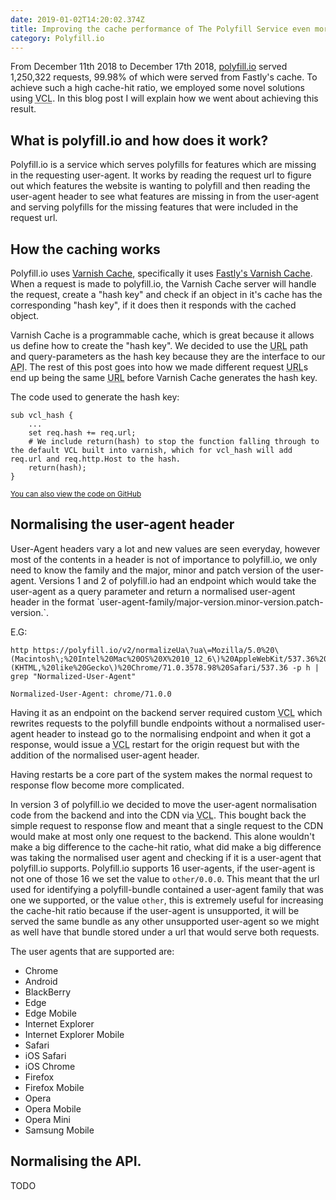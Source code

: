 ```yaml
---
date: 2019-01-02T14:20:02.374Z
title: Improving the cache performance of The Polyfill Service even more
category: Polyfill.io
---
```

From December 11th 2018 to December 17th 2018, [polyfill.io](https://polyfill.io) served 1,250,322 requests, 99.98% of which were served from Fastly's cache. To achieve such a high cache-hit ratio, we employed some novel solutions using <abbr title="Varnish Configuration Language">VCL</abbr>. In this blog post I will explain how we went about achieving this result.

## What is polyfill.io and how does it work?

Polyfill.io is a service which serves polyfills for features which are missing in the requesting user-agent. It works by reading the request url to figure out which features the website is wanting to polyfill and then reading the user-agent header to see what features are missing in from the user-agent and serving polyfills for the missing features that were included in the request url.

## How the caching works

Polyfill.io uses [Varnish Cache](https://varnish-cache.org/intro/), specifically it uses [Fastly's Varnish Cache](https://www.fastly.com/blog/benefits-using-varnish). When a request is made to polyfill.io, the Varnish Cache server will handle the request, create a "hash key" and check if an object in it's cache has the corresponding "hash key", if it does then it responds with the cached object.

Varnish Cache is a programmable cache, which is great because it allows us define how to create the "hash key". We decided to use the <abbr title="Uniform Resource Locater">URL</abbr> path and query-parameters as the hash key because they are the interface to our <abbr title="Application Program Interface">API</abbr>. The rest of this post goes into how we made different request <abbr title="Uniform Resource Locater">URL</abbr>s end up being the same <abbr title="Uniform Resource Locater">URL</abbr> before Varnish Cache generates the hash key.

The code used to generate the hash key:

```
sub vcl_hash {
	...
	set req.hash += req.url;
	# We include return(hash) to stop the function falling through to the default VCL built into varnish, which for vcl_hash will add req.url and req.http.Host to the hash.
	return(hash);
}
```

<small>[You can also view the code on GitHub](https://github.com/Financial-Times/polyfill-service/blob/714623bdfff470b865c0e6f7746db5f6908f3acc/fastly/vcl/polyfill-service.vcl#L88-L98)</small>

## Normalising the user-agent header

User-Agent headers vary a lot and new values are seen everyday, however most of the contents in a header is not of importance to polyfill.io, we only need to know the family and the major, minor and patch version of the user-agent. Versions 1 and 2 of polyfill.io had an endpoint which would take the user-agent as a query parameter and return a normalised user-agent header in the format \`user-agent-family/major-version.minor-version.patch-version.\`.

E.G:

```
http https://polyfill.io/v2/normalizeUa\?ua\=Mozilla/5.0%20\(Macintosh\;%20Intel%20Mac%20OS%20X%2010_12_6\)%20AppleWebKit/537.36%20\(KHTML,%20like%20Gecko\)%20Chrome/71.0.3578.98%20Safari/537.36 -p h | grep "Normalized-User-Agent"
```

```
Normalized-User-Agent: chrome/71.0.0
```

Having it as an endpoint on the backend server required custom <abbr title="Varnish Configuration Language">VCL</abbr> which rewrites requests to the polyfill bundle endpoints without a normalised user-agent header to instead go to the normalising endpoint and when it got a response, would issue a <abbr title="Varnish Configuration Language">VCL</abbr> restart for the origin request but with the addition of the normalised user-agent header.

Having restarts be a core part of the system makes the normal request to response flow become more complicated.

In version 3 of polyfill.io we decided to move the user-agent normalisation code from the backend and into the CDN via <abbr title="Varnish Configuration Language">VCL</abbr>. This bought back the simple request to response flow and meant that a single request to the CDN would make at most only one request to the backend. This alone wouldn't make a big difference to the cache-hit ratio, what did make a big difference was taking the normalised user agent and checking if it is a user-agent that polyfill.io supports. Polyfill.io supports 16 user-agents, if the user-agent is not one of those 16 we set the value to `other/0.0.0`. This meant that the url used for identifying a polyfill-bundle contained a user-agent family that was one we supported, or the value `other`, this is extremely useful for increasing the cache-hit ratio because if the user-agent is unsupported, it will be served the same bundle as any other unsupported user-agent so we might as well have that bundle stored under a url that would serve both requests.

The user agents that are supported are:

* Chrome
* Android
* BlackBerry
* Edge
* Edge Mobile
* Internet Explorer
* Internet Explorer Mobile
* Safari
* iOS Safari
* iOS Chrome
* Firefox
* Firefox Mobile
* Opera
* Opera Mobile
* Opera Mini
* Samsung Mobile

## Normalising the API.

TODO

